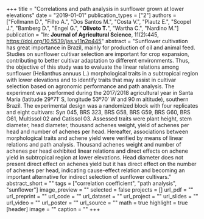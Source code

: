 +++
title = "Correlations and path analysis in sunflower grown at lower elevations"
date = "2019-01-01"
publication_types = ["2"]
authors = ["Follmann D.", "Filho A.", "Dos Santos M.", "Costa V.", "Plautz E.", "Scopel J.", "Bamberg D.", "Engel G.", "**Olivoto T.**", "Wartha C.", "Nardino M."]
publication = "In: **Journal of Agricultural Science**, 11(2):445, https://doi.org/10.5539/jas.v11n2p445"
abstract = "Sunflower cultivation has great importance in Brazil, mainly for production of oil and animal feed. Studies on sunflower cultivar selection are important for crop expansion, contributing to better cultivar adaptation to different environments. Thus, the objective of this study was to evaluate the linear relations among sunflower (Helianthus annuus L.) morphological traits in a subtropical region with lower elevations and to identify traits that may assist in cultivar selection based on agronomic performance and path analysis. The experiment was performed during the 2017/2018 agricultural year in Santa Maria (latitude 29&ordm;71&prime; S, longitude 53&ordm;70&prime; W and 90 m altitude), southern Brazil. The experimental design was a randomized block with four replicates and eight cultivars: Syn 045, BRS 323, BRS G58, BRS G59, BRS G60, BRS G61, Multissol 02 and Catissol 03. Assessed traits were plant height, stem diameter, head diameter, thousand achenes weight, yield of achenes per head and number of achenes per head. Hereafter, associations between morphological traits and achene yield were verified by means of linear relations and path analysis. Thousand achenes weight and number of achenes per head exhibited linear relations and direct effects on achene yield in subtropical region at lower elevations. Head diameter does not present direct effect on achenes yield but it has direct effect on the number of achenes per head, indicating cause-effect relation and becoming an important alternative for indirect selection of sunflower cultivars."
abstract_short = ""
tags = ["correlation coefficient", "path analysis", "sunflower"]
image_preview = ""
selected = false
projects = []
url_pdf = ""
url_preprint = ""
url_code = ""
url_dataset = ""
url_project = ""
url_slides = ""
url_video = ""
url_poster = ""
url_source = ""
math = true
highlight = true
[header]
image = ""
caption = ""
+++
